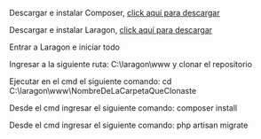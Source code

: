 Descargar e instalar Composer, <a href="https://getcomposer.org/Composer-Setup.exe">click aquí para descargar</a>

Descargar e instalar Laragon, <a href="https://github.com/leokhoa/laragon/releases/download/5.0.0/laragon-wamp.exe">click aquí para descargar</a>

Entrar a Laragon e iniciar todo

Ingresar a la siguiente ruta: C:\laragon\www y clonar el repositorio

Ejecutar en el cmd el siguiente comando: cd C:\laragon\www\NombreDeLaCarpetaQueClonaste

Desde el cmd ingresar el siguiente comando: composer install

Desde el cmd ingresar el siguiente comando: php artisan migrate

